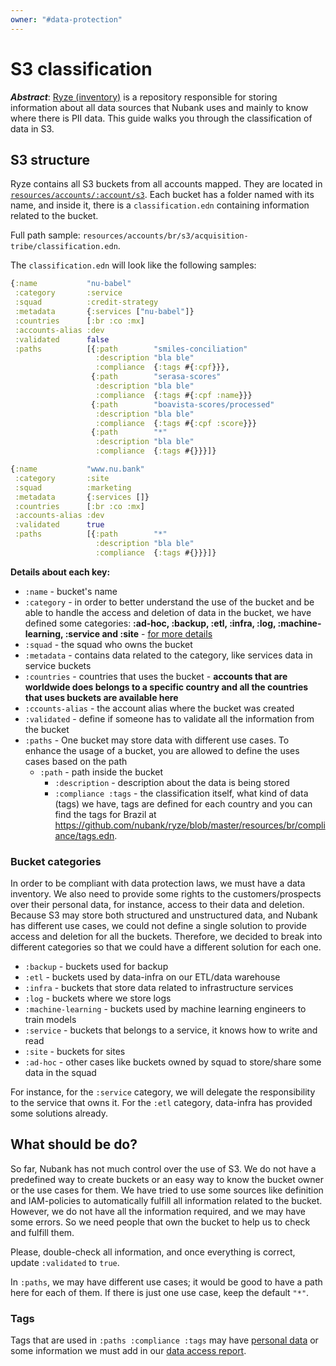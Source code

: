 ```yaml
---
owner: "#data-protection"
---
```


# S3 classification

 ***Abstract***:
[Ryze (inventory)](https://github.com/nubank/ryze) is a repository responsible for storing information about all data sources that Nubank uses and mainly to know where there is PII data. This guide walks you through the classification of data in S3.

## S3 structure

Ryze contains all S3 buckets from all accounts mapped. They are located in [`resources/accounts/:account/s3`](https://github.com/nubank/ryze/tree/master/resources/accounts). Each bucket has a folder named with its name, and inside it, there is a `classification.edn` containing information related to the bucket.

Full path sample: `resources/accounts/br/s3/acquisition-tribe/classification.edn`.

The `classification.edn` will look like the following samples:

```clojure
{:name           "nu-babel"
 :category       :service
 :squad          :credit-strategy
 :metadata       {:services ["nu-babel"]}
 :countries      [:br :co :mx]
 :accounts-alias :dev
 :validated      false
 :paths          [{:path        "smiles-conciliation"
                   :description "bla ble"
                   :compliance  {:tags #{:cpf}}},
                  {:path        "serasa-scores"
                   :description "bla ble"
                   :compliance  {:tags #{:cpf :name}}}
                  {:path        "boavista-scores/processed"
                   :description "bla ble"
                   :compliance  {:tags #{:cpf :score}}}
                  {:path        "*"
                   :description "bla ble"
                   :compliance  {:tags #{}}}]}
```

```clojure
{:name           "www.nu.bank"
 :category       :site
 :squad          :marketing
 :metadata       {:services []}
 :countries      [:br :co :mx]
 :accounts-alias :dev
 :validated      true
 :paths          [{:path        "*"
                   :description "bla ble"
                   :compliance  {:tags #{}}}]}
```

**Details about each key:**

- `:name` - bucket's name
- `:category` - in order to better understand the use of the bucket and be able to handle the access and deletion of data in the bucket, we have defined some categories: **:ad-hoc, :backup, :etl, :infra, :log, :machine-learning, :service and :site** - [for more details](#bucket-categories)
- `:squad` - the squad who owns the bucket
- `:metadata` - contains data related to the category, like services data in service buckets
- `:countries` - countries that uses the bucket - **accounts that are worldwide does belongs to a specific country and all the countries that uses buckets are available here**
- `:ccounts-alias` - the account alias where the bucket was created
- `:validated` - define if someone has to validate all the information from the bucket
- `:paths` - One bucket may store data with different use cases. To enhance the usage of a bucket, you are allowed to define the uses cases based on the path
  - `:path` - path inside the bucket
    - `:description` - description about the data is being stored
    - `:compliance :tags` - the classification itself, what kind of data (tags) we have, tags are defined for each country and you can find the tags for Brazil at https://github.com/nubank/ryze/blob/master/resources/br/compliance/tags.edn.

### Bucket categories

In order to be compliant with data protection laws, we must have a data inventory. We also need to provide some rights to the customers/prospects over their personal data, for instance, access to their data and deletion. Because S3 may store both structured and unstructured data, and Nubank has different use cases, we could not define a single solution to provide access and deletion for all the buckets. Therefore, we decided to break into different categories so that we could have a different solution for each one.

- `:backup` - buckets used for backup
- `:etl` - buckets used by data-infra on our ETL/data warehouse
- `:infra` - buckets that store data related to infrastructure services
- `:log` - buckets where we store logs
- `:machine-learning` - buckets used by machine learning engineers to train models
- `:service` - buckets that belongs to a service, it knows how to write and read
- `:site` - buckets for sites
- `:ad-hoc` - other cases like buckets owned by squad to store/share some data in the squad

For instance, for the `:service` category, we will delegate the responsibility to the service that owns it.
For the `:etl` category, data-infra has provided some solutions already.

## What should be do?

So far, Nubank has not much control over the use of S3. We do not have a predefined way to create buckets or an easy way to know the bucket owner or the use cases for them. We have tried to use some sources like definition and IAM-policies to automatically fulfill all information related to the bucket. However, we do not have all the information required, and we may have some errors. So we need people that own the bucket to help us to check and fulfill them.

Please, double-check all information, and once everything is correct, update `:validated` to `true`.

In `:paths`, we may have different use cases; it would be good to have a path here for each of them. If there is just one use case, keep the default `"*"`.

### Tags
Tags that are used in `:paths :compliance :tags` may have [personal data](../data-deletion/pii_and_personal_data.md) or some information we must add in our [data access report](https://honey.is/home/#post/849562).
